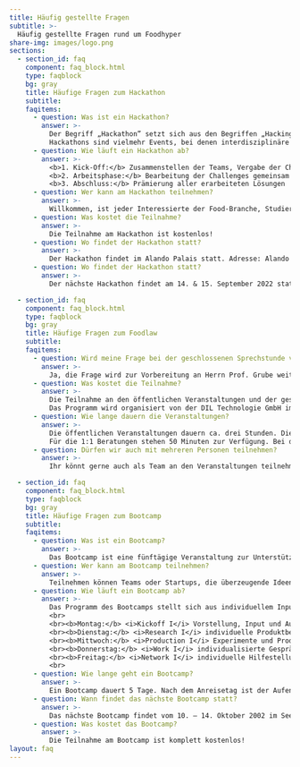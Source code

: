 ```yaml
---
title: Häufig gestellte Fragen
subtitle: >-
  Häufig gestellte Fragen rund um Foodhyper
share-img: images/logo.png
sections:
  - section_id: faq
    component: faq_block.html
    type: faqblock
    bg: gray
    title: Häufige Fragen zum Hackathon
    subtitle:
    faqitems:
      - question: Was ist ein Hackathon?
        answer: >-
          Der Begriff „Hackathon” setzt sich aus den Begriffen „Hacking” und „Marathon” zusammen. Die Verwendung des Begriffs „Hacking” ist dabei spielerisch gemeint und bezieht sich nicht auf kriminelle Cyberaktivitäten.
          Hackathons sind vielmehr Events, bei denen interdisziplinäre Teams in kurzer Zeit kollaborativ Lösungen für praxisrelevante Herausforderungen der Industrie und Wirtschaft erarbeiten. Beim FoodHyper-Hackathon handelt es sich um Herausforderungen, die speziell aus dem Lebensmittelbereich kommen.
      - question: Wie läuft ein Hackathon ab?
        answer: >-
          <b>1. Kick-Off:</b> Zusammenstellen der Teams, Vergabe der Challenges und Vorbereitung auf das Hacking<br>
          <b>2. Arbeitsphase:</b> Bearbeitung der Challenges gemeinsam mit Challenge-Gebern<br>
          <b>3. Abschluss:</b> Prämierung aller erarbeiteten Lösungen  <br>
      - question: Wer kann am Hackathon teilnehmen?
        answer: >-
          Willkommen, ist jeder Interessierte der Food-Branche, Studierende in den Bereichen Lebensmitteltechnik, Prozessmanagement und Technik sowie Berufstätige und Auszubildende.
      - question: Was kostet die Teilnahme?
        answer: >-
          Die Teilnahme am Hackathon ist kostenlos!
      - question: Wo findet der Hackathon statt?
        answer: >-
          Der Hackathon findet im Alando Palais statt. Adresse: Alando Gastro GmbH, Pottgraben 58-60, 49074 Osnabrück
      - question: Wo findet der Hackathon statt?
        answer: >-
          Der nächste Hackathon findet am 14. & 15. September 2022 statt.

  - section_id: faq
    component: faq_block.html
    type: faqblock
    bg: gray
    title: Häufige Fragen zum Foodlaw
    subtitle:
    faqitems:
      - question: Wird meine Frage bei der geschlossenen Sprechstunde vertraulich behandelt?
        answer: >-
          Ja, die Frage wird zur Vorbereitung an Herrn Prof. Grube weitergegeben. Er unterliegt der anwaltlichen Schweigepflicht. Die Inhalte der Beratung werden nicht weitergegeben.
      - question: Was kostet die Teilnahme?
        answer: >-
          Die Teilnahme an den öffentlichen Veranstaltungen und der geschlossenen Sprechstunde ist kostenlos.
          Das Programm wird organisiert von der DIL Technologie GmbH im Auftrag von Startup Niedersachsen.
      - question: Wie lange dauern die Veranstaltungen?
        answer: >-
          Die öffentlichen Veranstaltungen dauern ca. drei Stunden. Dies beinhaltet auch eine umfangreiche Q&A Session.  
          Für die 1:1 Beratungen stehen 50 Minuten zur Verfügung. Bei den Terminen ist das FoodHyper Team vor Ort und steht gerne für Fragen zu unseren Aktivitäten und Startup-Förderung in Niedersachsen zur Verfügung.    
      - question: Dürfen wir auch mit mehreren Personen teilnehmen?
        answer: >-
          Ihr könnt gerne auch als Team an den Veranstaltungen teilnehmen. Gebt uns für eine bessere Planung nur im Vorfeld Bescheid mit wie vielen Personen ihr vor Ort seid. Bei Onlineveranstaltungen ist dies auch ohne Absprache möglich.

  - section_id: faq
    component: faq_block.html
    type: faqblock
    bg: gray
    title: Häufige Fragen zum Bootcamp
    subtitle:
    faqitems:
      - question: Was ist ein Bootcamp?
        answer: >-
          Das Bootcamp ist eine fünftägige Veranstaltung zur Unterstützung in der Konkretisierung des Geschäftsmodells. Durch den Zugang zum hochtechnologischen Technikum des DIL sowie dem Startup-Ökosystem des Seedhouse bekommen die Teams die Chance ihre Idee voranzutreiben.
      - question: Wer kann am Bootcamp teilnehmen?
        answer: >-
          Teilnehmen können Teams oder Startups, die überzeugende Ideen/ Prototypen für Innovationen im Lebensmittelsektor mitbringen.
      - question: Wie läuft ein Bootcamp ab?
        answer: >-
          Das Programm des Bootcamps stellt sich aus individuellem Input verschiedenster Bereiche zusammen. Konkret sieht der Ablauf folgendermaßen aus:
          <br>
          <br><b>Montag:</b> <i>Kickoff I</i> Vorstellung, Input und Austausch zu Food-Trends, Lessons Learned, u.v.m., Kennenlernen der Teilnehmer\*innen
          <br><b>Dienstag:</b> <i>Research I</i> individuelle Produktberatung mit Experten des DIL  
          <br><b>Mittwoch:</b> <i>Production I</i> Experimente und Produktion zur Entwicklung und Optimierung der Produktidee am DIL 
          <br><b>Donnerstag:</b> <i>Work I</i> individualisierte Gesprächen mit Expert\*innen zu den Themen: Food-Legal / Novel Food, Netzwerk, Marketing, Storytelling, Produktentwicklung, Investment, VC und Business Angels u.v.m. 
          <br><b>Freitag:</b> <i>Network I</i> individuelle Hilfestellungen, Pitch-Event mit anschließender Verkostung vor Vertreter\*innen namenhafter Unternehmen aus dem Food-Bereich, Matchmaking sowie wertvolles Feedback bei anschließendem Netzwerken
          <br>
      - question: Wie lange geht ein Bootcamp?
        answer: >-
          Ein Bootcamp dauert 5 Tage. Nach dem Anreisetag ist der Aufenthalt auf zwei Tage im Seedhouse (Osnabrück) und zwei Tage im DIL (Quakenbrück) gesplittet.
      - question: Wann findet das nächste Bootcamp statt?
        answer: >-
          Das nächste Bootcamp findet vom 10. – 14. Oktober 2002 im Seedhouse (Osnabrück) und im DIL (Quakenbrück) statt.
      - question: Was kostet das Bootcamp?
        answer: >-
          Die Teilnahme am Bootcamp ist komplett kostenlos!
layout: faq
---
```




